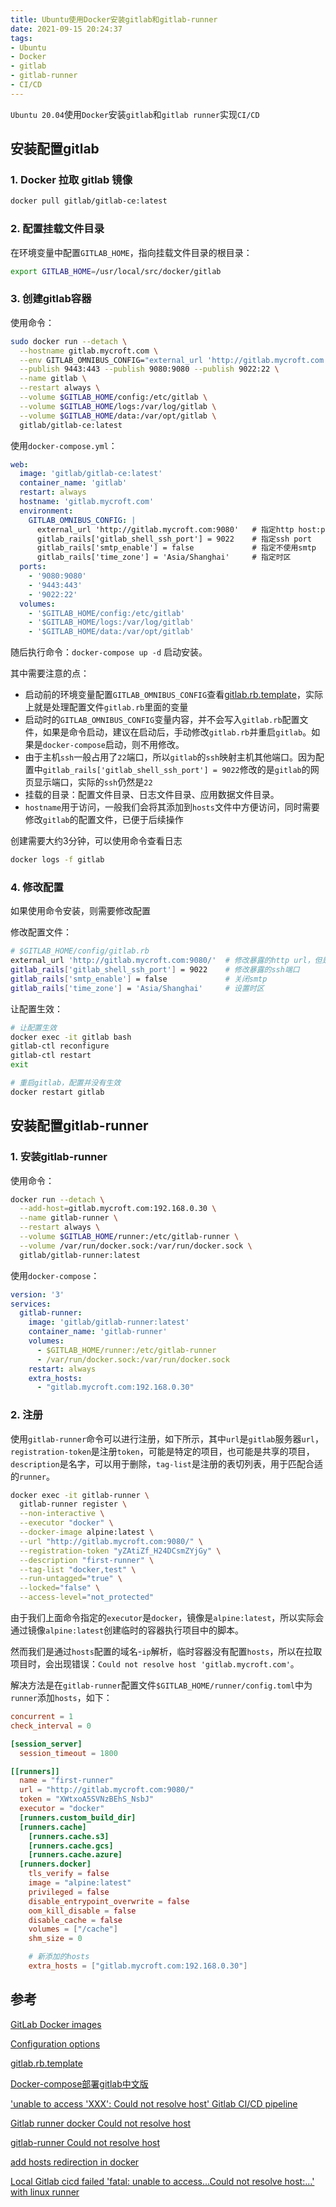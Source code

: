 ```yaml
---
title: Ubuntu使用Docker安装gitlab和gitlab-runner
date: 2021-09-15 20:24:37
tags:
- Ubuntu
- Docker
- gitlab
- gitlab-runner
- CI/CD
---
```


`Ubuntu 20.04`使用`Docker`安装`gitlab`和`gitlab runner`实现`CI/CD`

## 安装配置gitlab

### 1. Docker 拉取 gitlab 镜像

```bash
docker pull gitlab/gitlab-ce:latest
```

### 2. 配置挂载文件目录

在环境变量中配置`GITLAB_HOME`，指向挂载文件目录的根目录：

```bash
export GITLAB_HOME=/usr/local/src/docker/gitlab
```

### 3. 创建gitlab容器

使用命令：

```bash
sudo docker run --detach \
  --hostname gitlab.mycroft.com \
  --env GITLAB_OMNIBUS_CONFIG="external_url 'http://gitlab.mycroft.com:9080'; gitlab_rails['gitlab_shell_ssh_port'] = 9022; gitlab_rails['smtp_enable'] = false; gitlab_rails['time_zone'] = 'Asia/Shanghai';" \
  --publish 9443:443 --publish 9080:9080 --publish 9022:22 \
  --name gitlab \
  --restart always \
  --volume $GITLAB_HOME/config:/etc/gitlab \
  --volume $GITLAB_HOME/logs:/var/log/gitlab \
  --volume $GITLAB_HOME/data:/var/opt/gitlab \
  gitlab/gitlab-ce:latest
```

使用`docker-compose.yml`：

```yml
web:
  image: 'gitlab/gitlab-ce:latest'
  container_name: 'gitlab'
  restart: always
  hostname: 'gitlab.mycroft.com'
  environment:
    GITLAB_OMNIBUS_CONFIG: |
      external_url 'http://gitlab.mycroft.com:9080'   # 指定http host:port
      gitlab_rails['gitlab_shell_ssh_port'] = 9022    # 指定ssh port
      gitlab_rails['smtp_enable'] = false             # 指定不使用smtp
      gitlab_rails['time_zone'] = 'Asia/Shanghai'     # 指定时区
  ports:
    - '9080:9080'
    - '9443:443'
    - '9022:22'
  volumes:
    - '$GITLAB_HOME/config:/etc/gitlab'
    - '$GITLAB_HOME/logs:/var/log/gitlab'
    - '$GITLAB_HOME/data:/var/opt/gitlab'
```

随后执行命令：`docker-compose up -d` 启动安装。

其中需要注意的点：

- 启动前的环境变量配置`GITLAB_OMNIBUS_CONFIG`查看[gitlab.rb.template](https://gitlab.com/gitlab-org/omnibus-gitlab/blob/master/files/gitlab-config-template/gitlab.rb.template)，实际上就是处理配置文件`gitlab.rb`里面的变量
- 启动时的`GITLAB_OMNIBUS_CONFIG`变量内容，并不会写入`gitlab.rb`配置文件，如果是命令启动，建议在启动后，手动修改`gitlab.rb`并重启`gitlab`。如果是`docker-compose`启动，则不用修改。
- 由于主机`ssh`一般占用了`22`端口，所以`gitlab`的`ssh`映射主机其他端口。因为配置中`gitlab_rails['gitlab_shell_ssh_port'] = 9022`修改的是`gitlab`的网页显示端口，实际的`ssh`仍然是`22`
- 挂载的目录：配置文件目录、日志文件目录、应用数据文件目录。
- `hostname`用于访问，一般我们会将其添加到`hosts`文件中方便访问，同时需要修改`gitlab`的配置文件，已便于后续操作

创建需要大约3分钟，可以使用命令查看日志

```bash
docker logs -f gitlab
```

### 4. 修改配置

如果使用命令安装，则需要修改配置

修改配置文件：

```bash
# $GITLAB_HOME/config/gitlab.rb
external_url 'http://gitlab.mycroft.com:9080/'  # 修改暴露的http url，但是不能添加9080，不然无法运行
gitlab_rails['gitlab_shell_ssh_port'] = 9022    # 修改暴露的ssh端口
gitlab_rails['smtp_enable'] = false             # 关闭smtp
gitlab_rails['time_zone'] = 'Asia/Shanghai'     # 设置时区
```

让配置生效：

```bash
# 让配置生效
docker exec -it gitlab bash
gitlab-ctl reconfigure
gitlab-ctl restart
exit

# 重启gitlab，配置并没有生效
docker restart gitlab
```

## 安装配置gitlab-runner

### 1. 安装gitlab-runner

使用命令：

```bash
docker run --detach \
  --add-host=gitlab.mycroft.com:192.168.0.30 \
  --name gitlab-runner \
  --restart always \
  --volume $GITLAB_HOME/runner:/etc/gitlab-runner \
  --volume /var/run/docker.sock:/var/run/docker.sock \
  gitlab/gitlab-runner:latest
```

使用`docker-compose`：

```yml
version: '3'
services:
  gitlab-runner:
    image: 'gitlab/gitlab-runner:latest'
    container_name: 'gitlab-runner'
    volumes:
      - $GITLAB_HOME/runner:/etc/gitlab-runner
      - /var/run/docker.sock:/var/run/docker.sock
    restart: always
    extra_hosts:
      - "gitlab.mycroft.com:192.168.0.30"
```

### 2. 注册

使用`gitlab-runner`命令可以进行注册，如下所示，其中`url`是`gitlab`服务器`url`，`registration-token`是注册`token`，可能是特定的项目，也可能是共享的项目，`description`是名字，可以用于删除，`tag-list`是注册的表切列表，用于匹配合适的`runner`。

```bash
docker exec -it gitlab-runner \
  gitlab-runner register \
  --non-interactive \
  --executor "docker" \
  --docker-image alpine:latest \
  --url "http://gitlab.mycroft.com:9080/" \
  --registration-token "yZAtiZf_H24DCsmZYjGy" \
  --description "first-runner" \
  --tag-list "docker,test" \
  --run-untagged="true" \
  --locked="false" \
  --access-level="not_protected"
```

由于我们上面命令指定的`executor`是`docker`，镜像是`alpine:latest`，所以实际会通过镜像`alpine:latest`创建临时的容器执行项目中的脚本。

然而我们是通过`hosts`配置的域名-`ip`解析，临时容器没有配置`hosts`，所以在拉取项目时，会出现错误：`Could not resolve host 'gitlab.mycroft.com'`。

解决方法是在`gitlab-runner`配置文件`$GITLAB_HOME/runner/config.toml`中为`runner`添加`hosts`，如下：

```toml
concurrent = 1
check_interval = 0

[session_server]
  session_timeout = 1800

[[runners]]
  name = "first-runner"
  url = "http://gitlab.mycroft.com:9080/"
  token = "XWtxoA5SVNzBEhS_NsbJ"
  executor = "docker"
  [runners.custom_build_dir]
  [runners.cache]
    [runners.cache.s3]
    [runners.cache.gcs]
    [runners.cache.azure]
  [runners.docker]
    tls_verify = false
    image = "alpine:latest"
    privileged = false
    disable_entrypoint_overwrite = false
    oom_kill_disable = false
    disable_cache = false
    volumes = ["/cache"]
    shm_size = 0

    # 新添加的hosts
    extra_hosts = ["gitlab.mycroft.com:192.168.0.30"]
```

## 参考

[GitLab Docker images](https://docs.gitlab.com/ee/install/docker.html)

[Configuration options](https://docs.gitlab.com/omnibus/settings/configuration.html)

[gitlab.rb.template](https://gitlab.com/gitlab-org/omnibus-gitlab/blob/master/files/gitlab-config-template/gitlab.rb.template)

[Docker-compose部署gitlab中文版](https://www.cnblogs.com/linuxk/p/10100431.html)

['unable to access 'XXX': Could not resolve host' Gitlab CI/CD pipeline](https://stackoverflow.com/questions/64452521/unable-to-access-xxx-could-not-resolve-host-gitlab-ci-cd-pipeline)

[Gitlab runner docker Could not resolve host](https://stackoverflow.com/questions/50325932/gitlab-runner-docker-could-not-resolve-host)

[gitlab-runner Could not resolve host](https://xmanyou.com/gitlab-runner-could-not-resolve-host/)

[add hosts redirection in docker](https://stackoverflow.com/questions/34242634/add-hosts-redirection-in-docker/34709445#34709445)

[Local Gitlab cicd failed 'fatal: unable to access...Could not resolve host:...' with linux runner](https://stackoverflow.com/questions/62239995/local-gitlab-cicd-failed-fatal-unable-to-access-could-not-resolve-host)